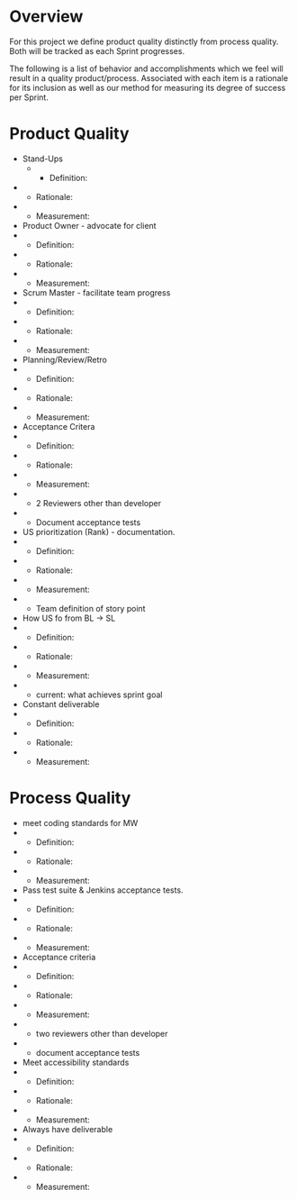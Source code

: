 # Overview 
For this project we define product quality distinctly from process quality.  Both will be tracked as each Sprint progresses.  

The following is a list of behavior and accomplishments which we feel will result in a quality product/process.  Associated with each item is a rationale for its inclusion as well as our method for measuring its degree of success per Sprint.

# Product Quality
* Stand-Ups 
    * * Definition:
* * Rationale:
* * Measurement:
* Product Owner - advocate for client
* * Definition:
* * Rationale:
* * Measurement:
* Scrum Master - facilitate team progress
* * Definition:
* * Rationale:
* * Measurement:
* Planning/Review/Retro
* * Definition:
* * Rationale:
* * Measurement:
* Acceptance Critera
* * Definition:
* * Rationale:
* * Measurement:
* * 2 Reviewers other than developer
* * Document acceptance tests
* US prioritization (Rank) - documentation.
* * Definition:
* * Rationale:
* * Measurement:
* * Team definition of story point 
* How US fo from BL -> SL
* * Definition:
* * Rationale:
* * Measurement:
* * current: what achieves sprint goal
* Constant deliverable
* * Definition:
* * Rationale:
* * Measurement:

# Process Quality
* meet coding standards for MW 
* * Definition:
* * Rationale:
* * Measurement:
* Pass test suite & Jenkins acceptance tests. 
* * Definition:
* * Rationale:
* * Measurement:
* Acceptance criteria
* * Definition:
* * Rationale:
* * Measurement:
* * two reviewers other than developer
* * document acceptance tests
* Meet accessibility standards
* * Definition:
* * Rationale:
* * Measurement:
* Always have deliverable
* * Definition:
* * Rationale:
* * Measurement: